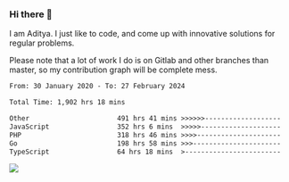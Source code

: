 ### Hi there 👋

I am Aditya. I just like to code, and come up with innovative solutions for regular problems.

Please note that a lot of work I do is on Gitlab and other branches than master, so my contribution graph will be complete mess.

<!--START_SECTION:waka-->

```txt
From: 30 January 2020 - To: 27 February 2024

Total Time: 1,902 hrs 18 mins

Other                      491 hrs 41 mins >>>>>>-------------------   25.85 %
JavaScript                 352 hrs 6 mins  >>>>>--------------------   18.51 %
PHP                        318 hrs 46 mins >>>>---------------------   16.76 %
Go                         198 hrs 58 mins >>>----------------------   10.46 %
TypeScript                 64 hrs 18 mins  >------------------------   03.38 %
```

<!--END_SECTION:waka-->

![](https://komarev.com/ghpvc/?username=BrainBuzzer)

